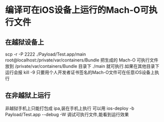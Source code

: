 # 编译可在iOS设备上运行的Mach-O可执行文件

## 在越狱设备上
scp -r -P 2222 ./Payload/Test.app/main root@localhost:/private/var/containers/Bundle
把生成的 Mach-O 可执行文件放到 /private/var/containers/Bundle 目录下
./main
就可执行.如果在其他目录下运行会报 kill -9
只要用个人开发者证书签名的Mach-O文件可在任意iOS设备上执行

## 在非越狱上运行
非越狱手机上只能打包成 ipa,装在手机上执行
可以用
ios-deploy -b Payload/Test.app --debug -W
调试可执行文件,能看到运行效果
